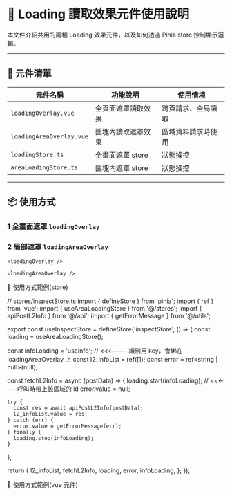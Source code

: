 # 🔄 Loading 讀取效果元件使用說明

本文件介紹共用的兩種 Loading 效果元件，以及如何透過 Pinia store 控制顯示邏輯。

---

## 📍 元件清單

| 元件名稱                 | 功能說明           | 使用情境           |
| ------------------------ | ------------------ | ------------------ |
| `loadingOverlay.vue`     | 全頁面遮罩讀取效果 | 跨頁請求、全局讀取 |
| `loadingAreaOverlay.vue` | 區塊內讀取遮罩效果 | 區域資料請求時使用 |
| `loadingStore.ts`        | 全畫面遮罩 store   | 狀態操控           |
| `areaLoadingStore.ts`    | 區塊內遮罩 store   | 狀態操控           |

---

## 📦 使用方式

### 1️ 全畫面遮罩 `loadingOverlay`

### 2 局部遮罩 `loadingAreaOverlay`

```vue
<loadingOverlay />

<loadingAreaOverlay />
```

🎯 使用方式範例(store)

// stores/inspectStore.ts
import { defineStore } from 'pinia';
import { ref } from 'vue';
import { useAreaLoadingStore } from '@/stores';
import { apiPostL2Info } from '@/api';
import { getErrorMessage } from '@/utils';

export const useInspectStore = defineStore('inspectStore', () => {
const loading = useAreaLoadingStore();

const infoLoading = 'useInfo'; // <<<---- 識別用 key，會綁在 loadingAreaOverlay 上
const l2_infoList = ref([]);
const error = ref<string | null>(null);

const fetchL2Info = async (postData) => {
loading.start(infoLoading); // <<<---- 呼叫時帶上該區域的 id
error.value = null;

    try {
      const res = await apiPostL2Info(postData);
      l2_infoList.value = res;
    } catch (err) {
      error.value = getErrorMessage(err);
    } finally {
      loading.stop(infoLoading);
    }

};

return {
l2_infoList,
fetchL2Info,
loading,
error,
infoLoading,
};
});

🎯 使用方式範例(vue 元件)

<!-- components/InspectView.vue -->
  <template>
    <loadingAreaOverlay :id="inspectStore.infoLoading">
      <div>
        <infoComponent :data="inspectStore.l2_infoList" />
      </div>
    </loadingAreaOverlay>
  </template>

  <script setup lang="ts">
  import { useInspectStore } from '@/stores';
  const inspectStore = useInspectStore();
  </script>
